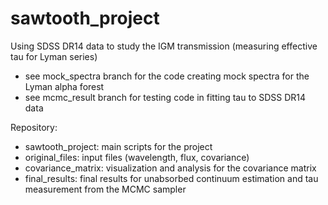 # sawtooth_project

Using SDSS DR14 data to study the IGM transmission (measuring effective tau for Lyman series)
- see mock_spectra branch for the code creating mock spectra for the Lyman alpha forest
- see mcmc_result branch for testing code in fitting tau to SDSS DR14 data
  
Repository:
 - sawtooth_project: main scripts for the project
 - original_files: input files (wavelength, flux, covariance)
 - covariance_matrix: visualization and analysis for the covariance matrix
 - final_results: final results for unabsorbed continuum estimation and tau measurement from the MCMC sampler

